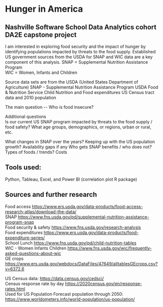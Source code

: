 # Hunger in America
<h2>Nashville Software School Data Analytics cohort DA2E capstone project</h2>


I am interested in exploring food security and the impact of hunger by identifying populations impacted by threats to the food supply. 
Established US government sources from the USDA for SNAP and WIC data are a key component of this analysis. 
SNAP = Supplemental Nutrition Assistance Program  
WIC = Women, Infants and Children  

Source data sets are from the USDA (United States Department of Agriculture)
SNAP -  Supplemental Nutrition Assistance Program
USDA Food & Nutrition Service Child Nutrition and Food expenditures
US Census tract data and 2010 population 

The main question -- Who is food insecure?

Additional questions  
Is our current US SNAP program impacted by threats to the food supply / food safety?
What age groups, demographics, or regions, urban or rural, etc.

What changes in SNAP over the years?
Keeping up with the US population growth?
Availability gaps if any
Who gets SNAP benefits / who does not?
Types of foods / trends? 
Costs

<h2>Tools used: </h2>
  Python, Tableau, Excel, and Power BI (correlation plot R package)   



<h2>Sources and further research</h2>

Food access https://www.ers.usda.gov/data-products/food-access-research-atlas/download-the-data/   
SNAP https://www.fns.usda.gov/pd/supplemental-nutrition-assistance-program-snap  
Food security & safety  https://www.fns.usda.gov/research-analysis  
Food expenditures https://www.ers.usda.gov/data-products/food-expenditure-series/  
School Lunch https://www.fns.usda.gov/pd/child-nutrition-tables  
WIC - Women Infants Children https://www.fns.usda.gov/wic/frequently-asked-questions-about-wic  
GE crops  https://www.ers.usda.gov/webdocs/DataFiles/47649/alltablesGEcrops.csv?v=6372.6  

US Census data: https://data.census.gov/cedsci/  
Census response rate by day https://2020census.gov/en/response-rates.html  
Used for US Population Forecast population through 2050: https://www.worldometers.info/world-population/us-population/  
